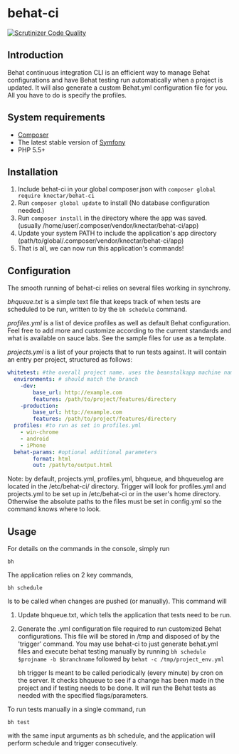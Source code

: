 behat-ci
================
[![Scrutinizer Code Quality](https://scrutinizer-ci.com/g/Knectar/behat-ci/badges/quality-score.png?b=master)](https://scrutinizer-ci.com/g/Knectar/behat-ci/?branch=master)

## Introduction
Behat continuous integration CLI is an efficient way to manage Behat configurations and have Behat testing run automatically when a project is updated. It will also generate a custom Behat.yml configuration file for you. All you have to do is specify the profiles.

## System requirements
* [Composer](https://getcomposer.org/)
* The latest stable version of [Symfony](http://symfony.com/ "Symfony 2")
* PHP 5.5+ 

## Installation

1. Include behat-ci in your global composer.json with `composer global require knectar/behat-ci`
2. Run `composer global update` to install (No database configuration needed.)
3. Run `composer install` in the directory where the app was saved. (usually /home/user/.composer/vendor/knectar/behat-ci/app)
4. Update your system PATH to include the application's app directory (path/to/global/.composer/vendor/knectar/behat-ci/app)
5. That is all, we can now run this application's commands!

## Configuration
The smooth running of behat-ci relies on several files working in synchrony.

_bhqueue.txt_ is a simple text file that keeps track of when tests are scheduled to be run, written to by the `bh schedule` command.

_profiles.yml_ is a list of device profiles as well as default Behat configuration. Feel free to add more and customize according to the current standards and what is available on sauce labs. See the sample files for use as a template.

_projects.yml_ is a list of your projects that to run tests against. It will contain an entry per project, structured as follows:

```yml
whitetest: #the overall project name. uses the beanstalkapp machine name
  environments: # should match the branch
    -dev:
        base_url: http://example.com
        features: /path/to/project/features/directory
    -production:
        base_url: http://example.com
        features: /path/to/project/features/directory
  profiles: #to run as set in profiles.yml
    - win-chrome
    - android
    - iPhone
  behat-params: #optional additional parameters
        format: html
        out: /path/to/output.html
```

Note: by default, projects.yml, profiles.yml, bhqueue, and bhqueuelog are located in the /etc/behat-ci/ directory. Trigger will look for profiles.yml and projects.yml to be set up in /etc/behat-ci or in the user's home directory. Otherwise the absolute paths to the files must be set in config.yml so the command knows where to look.

## Usage
For details on the commands in the console, simply run

    bh

The application relies on 2 key commands,

    bh schedule
Is to be called when changes are pushed (or manually). This command will
1. Update bhqueue.txt, which tells the application that tests need to be run.
2. Generate the .yml configuration file required to run customized Behat configurations. This file will be stored in /tmp and disposed of by the 'trigger' command. You may use behat-ci to just generate behat.yml files and execute behat testing manually by running `bh schedule $projname -b $branchname` followed by `behat -c /tmp/project_env.yml`

    bh trigger
Is meant to be called periodically (every minute) by cron on the server. It checks bhqueue to see if a change has been made in the project and if testing needs to be done. It will run the Behat tests as needed with the specified flags/parameters.

To run tests manually in a single command, run

    bh test
with the same input arguments as bh schedule, and the application will perform schedule and trigger consecutively.
